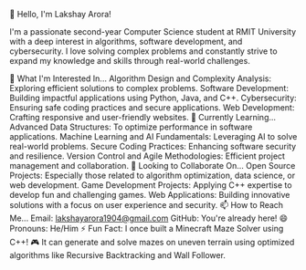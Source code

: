 👋 Hello, I'm Lakshay Arora!

I'm a passionate second-year Computer Science student at RMIT University with a deep interest in algorithms, software development, and cybersecurity. I love solving complex problems and constantly strive to expand my knowledge and skills through real-world challenges.

👀 What I'm Interested In...
Algorithm Design and Complexity Analysis: Exploring efficient solutions to complex problems.
Software Development: Building impactful applications using Python, Java, and C++.
Cybersecurity: Ensuring safe coding practices and secure applications.
Web Development: Crafting responsive and user-friendly websites.
🌱 Currently Learning...
Advanced Data Structures: To optimize performance in software applications.
Machine Learning and AI Fundamentals: Leveraging AI to solve real-world problems.
Secure Coding Practices: Enhancing software security and resilience.
Version Control and Agile Methodologies: Efficient project management and collaboration.
💞️ Looking to Collaborate On...
Open Source Projects: Especially those related to algorithm optimization, data science, or web development.
Game Development Projects: Applying C++ expertise to develop fun and challenging games.
Web Applications: Building innovative solutions with a focus on user experience and security.
📫 How to Reach Me...
Email: lakshayarora1904@gmail.com
GitHub: You're already here!
😄 Pronouns: He/Him
⚡ Fun Fact:
I once built a Minecraft Maze Solver using C++! 🎮 It can generate and solve mazes on uneven terrain using optimized algorithms like Recursive Backtracking and Wall Follower.
